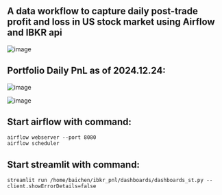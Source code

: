 ## A data workflow to capture daily post-trade profit and loss in US stock market using Airflow and IBKR api
![image](https://github.com/user-attachments/assets/bd9fd484-e51b-40c6-9569-56b384e7a95f)






## Portfolio Daily PnL as of 2024.12.24:
![image](https://github.com/user-attachments/assets/c2746613-7902-46f6-8423-79c7d96d91bb)


![image](https://github.com/user-attachments/assets/259516d8-860e-4f36-84bd-24cb56dbdf3b)





## Start airflow with command:
```
airflow webserver --port 8080
airflow scheduler
```



## Start streamlit with command:
```
streamlit run /home/baichen/ibkr_pnl/dashboards/dashboards_st.py --client.showErrorDetails=false
```






























